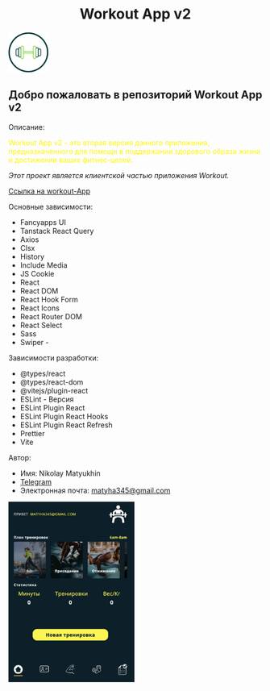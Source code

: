 

<h1 align="center">Workout App v2</h1>
<div display="flex" justify-content="center" >
<img src="./public/wApp.svg" alt="Alt Text" width="80" height="80">
</div>

<h2>Добро пожаловать в репозиторий Workout App v2</h2>


Описание:
<p style="color: #fff50a;">Workout App v2 - это вторая версия данного приложения, предназначенного для помощи в поддержании здорового образа жизни и достижении ваших фитнес-целей.</p> 

*Этот проект является клиентской частью приложения Workout.*

 [Cсылка на workout-App](http://1604079-cd56949.twc1.net/home)

Основные зависимости:
* Fancyapps UI 
* Tanstack React Query 
* Axios 
* Clsx 
* History 
* Include Media 
* JS Cookie 
* React 
* React DOM 
* React Hook Form 
* React Icons 
* React Router DOM 
* React Select 
* Sass 
* Swiper -


Зависимости разработки:
* @types/react
* @types/react-dom  
* @vitejs/plugin-react
* ESLint - Версия
* ESLint Plugin React 
* ESLint Plugin React Hooks 
* ESLint Plugin React Refresh 
* Prettier 
* Vite 

Автор:
* Имя: Nikolay Matyukhin
* <a href="https://telegram.im/@Muchakhos">Telegram</a>
* Электронная почта: matyha345@gmail.com

<img src="./public/preview.png" alt="Alt img" width="250" height="auto">